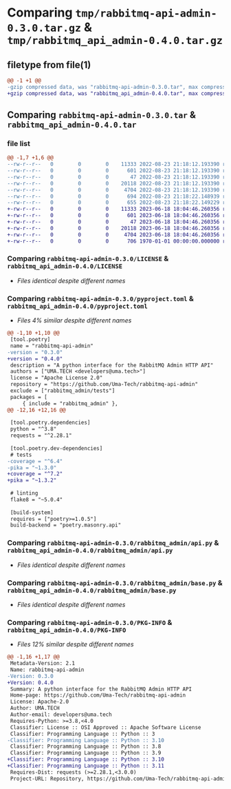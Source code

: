 # Comparing `tmp/rabbitmq-api-admin-0.3.0.tar.gz` & `tmp/rabbitmq_api_admin-0.4.0.tar.gz`

## filetype from file(1)

```diff
@@ -1 +1 @@
-gzip compressed data, was "rabbitmq-api-admin-0.3.0.tar", max compression
+gzip compressed data, was "rabbitmq_api_admin-0.4.0.tar", max compression
```

## Comparing `rabbitmq-api-admin-0.3.0.tar` & `rabbitmq_api_admin-0.4.0.tar`

### file list

```diff
@@ -1,7 +1,6 @@
--rw-r--r--   0        0        0    11333 2022-08-23 21:18:12.193390 rabbitmq-api-admin-0.3.0/LICENSE
--rw-r--r--   0        0        0      601 2022-08-23 21:18:12.193390 rabbitmq-api-admin-0.3.0/pyproject.toml
--rw-r--r--   0        0        0       47 2022-08-23 21:18:12.193390 rabbitmq-api-admin-0.3.0/rabbitmq_admin/__init__.py
--rw-r--r--   0        0        0    20118 2022-08-23 21:18:12.193390 rabbitmq-api-admin-0.3.0/rabbitmq_admin/api.py
--rw-r--r--   0        0        0     4704 2022-08-23 21:18:12.193390 rabbitmq-api-admin-0.3.0/rabbitmq_admin/base.py
--rw-r--r--   0        0        0      694 2022-08-23 21:18:22.148939 rabbitmq-api-admin-0.3.0/setup.py
--rw-r--r--   0        0        0      655 2022-08-23 21:18:22.149229 rabbitmq-api-admin-0.3.0/PKG-INFO
+-rw-r--r--   0        0        0    11333 2023-06-18 18:04:46.260356 rabbitmq_api_admin-0.4.0/LICENSE
+-rw-r--r--   0        0        0      601 2023-06-18 18:04:46.260356 rabbitmq_api_admin-0.4.0/pyproject.toml
+-rw-r--r--   0        0        0       47 2023-06-18 18:04:46.260356 rabbitmq_api_admin-0.4.0/rabbitmq_admin/__init__.py
+-rw-r--r--   0        0        0    20118 2023-06-18 18:04:46.260356 rabbitmq_api_admin-0.4.0/rabbitmq_admin/api.py
+-rw-r--r--   0        0        0     4704 2023-06-18 18:04:46.260356 rabbitmq_api_admin-0.4.0/rabbitmq_admin/base.py
+-rw-r--r--   0        0        0      706 1970-01-01 00:00:00.000000 rabbitmq_api_admin-0.4.0/PKG-INFO
```

### Comparing `rabbitmq-api-admin-0.3.0/LICENSE` & `rabbitmq_api_admin-0.4.0/LICENSE`

 * *Files identical despite different names*

### Comparing `rabbitmq-api-admin-0.3.0/pyproject.toml` & `rabbitmq_api_admin-0.4.0/pyproject.toml`

 * *Files 4% similar despite different names*

```diff
@@ -1,10 +1,10 @@
 [tool.poetry]
 name = "rabbitmq-api-admin"
-version = "0.3.0"
+version = "0.4.0"
 description = "A python interface for the RabbitMQ Admin HTTP API"
 authors = ["UMA.TECH <developers@uma.tech>"]
 license = "Apache License 2.0"
 repository = "https://github.com/Uma-Tech/rabbitmq-api-admin"
 exclude = ["rabbitmq_admin/tests"]
 packages = [
     { include = "rabbitmq_admin" },
@@ -12,16 +12,16 @@
 
 [tool.poetry.dependencies]
 python = "^3.8"
 requests = "^2.28.1"
 
 [tool.poetry.dev-dependencies]
 # tests
-coverage = "^6.4"
-pika = "~1.3.0"
+coverage = "^7.2"
+pika = "~1.3.2"
 
 # linting
 flake8 = "~5.0.4"
 
 [build-system]
 requires = ["poetry>=1.0.5"]
 build-backend = "poetry.masonry.api"
```

### Comparing `rabbitmq-api-admin-0.3.0/rabbitmq_admin/api.py` & `rabbitmq_api_admin-0.4.0/rabbitmq_admin/api.py`

 * *Files identical despite different names*

### Comparing `rabbitmq-api-admin-0.3.0/rabbitmq_admin/base.py` & `rabbitmq_api_admin-0.4.0/rabbitmq_admin/base.py`

 * *Files identical despite different names*

### Comparing `rabbitmq-api-admin-0.3.0/PKG-INFO` & `rabbitmq_api_admin-0.4.0/PKG-INFO`

 * *Files 12% similar despite different names*

```diff
@@ -1,16 +1,17 @@
 Metadata-Version: 2.1
 Name: rabbitmq-api-admin
-Version: 0.3.0
+Version: 0.4.0
 Summary: A python interface for the RabbitMQ Admin HTTP API
 Home-page: https://github.com/Uma-Tech/rabbitmq-api-admin
 License: Apache-2.0
 Author: UMA.TECH
 Author-email: developers@uma.tech
 Requires-Python: >=3.8,<4.0
 Classifier: License :: OSI Approved :: Apache Software License
 Classifier: Programming Language :: Python :: 3
-Classifier: Programming Language :: Python :: 3.10
 Classifier: Programming Language :: Python :: 3.8
 Classifier: Programming Language :: Python :: 3.9
+Classifier: Programming Language :: Python :: 3.10
+Classifier: Programming Language :: Python :: 3.11
 Requires-Dist: requests (>=2.28.1,<3.0.0)
 Project-URL: Repository, https://github.com/Uma-Tech/rabbitmq-api-admin
```

